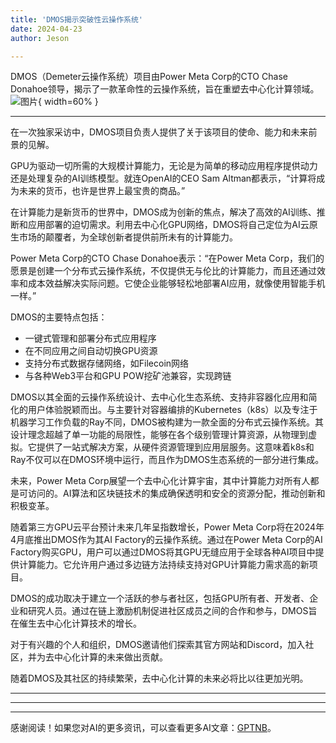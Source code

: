 ```yaml
---
title: 'DMOS揭示突破性云操作系统'
date: 2024-04-23
author: Jeson

---
```


DMOS（Demeter云操作系统）项目由Power Meta Corp的CTO Chase Donahoe领导，揭示了一款革命性的云操作系统，旨在重塑去中心化计算领域。![图片](https://ai-techpark.com/wp-content/uploads/2024/04/DMOS-960x540.jpg){ width=60% }

---
在一次独家采访中，DMOS项目负责人提供了关于该项目的使命、能力和未来前景的见解。

GPU为驱动一切所需的大规模计算能力，无论是为简单的移动应用程序提供动力还是处理复杂的AI训练模型。就连OpenAI的CEO Sam Altman都表示，“计算将成为未来的货币，也许是世界上最宝贵的商品。”

在计算能力是新货币的世界中，DMOS成为创新的焦点，解决了高效的AI训练、推断和应用部署的迫切需求。利用去中心化GPU网络，DMOS将自己定位为AI云原生市场的颠覆者，为全球创新者提供前所未有的计算能力。

Power Meta Corp的CTO Chase Donahoe表示：“在Power Meta Corp，我们的愿景是创建一个分布式云操作系统，不仅提供无与伦比的计算能力，而且还通过效率和成本效益解决实际问题。它使企业能够轻松地部署AI应用，就像使用智能手机一样。”

DMOS的主要特点包括：
- 一键式管理和部署分布式应用程序
- 在不同应用之间自动切换GPU资源
- 支持分布式数据存储网络，如Filecoin网络
- 与各种Web3平台和GPU POW挖矿池兼容，实现跨链

DMOS以其全面的云操作系统设计、去中心化生态系统、支持非容器化应用和简化的用户体验脱颖而出。与主要针对容器编排的Kubernetes（k8s）以及专注于机器学习工作负载的Ray不同，DMOS被构建为一款全面的分布式云操作系统。其设计理念超越了单一功能的局限性，能够在各个级别管理计算资源，从物理到虚拟。它提供了一站式解决方案，从硬件资源管理到应用层服务。这意味着k8s和Ray不仅可以在DMOS环境中运行，而且作为DMOS生态系统的一部分进行集成。

未来，Power Meta Corp展望一个去中心化计算宇宙，其中计算能力对所有人都是可访问的。AI算法和区块链技术的集成确保透明和安全的资源分配，推动创新和积极变革。

随着第三方GPU云平台预计未来几年呈指数增长，Power Meta Corp将在2024年4月底推出DMOS作为其AI Factory的云操作系统。通过在Power Meta Corp的AI Factory购买GPU，用户可以通过DMOS将其GPU无缝应用于全球各种AI项目中提供计算能力。它允许用户通过多边链方法持续支持对GPU计算能力需求高的新项目。

DMOS的成功取决于建立一个活跃的参与者社区，包括GPU所有者、开发者、企业和研究人员。通过在链上激励机制促进社区成员之间的合作和参与，DMOS旨在催生去中心化计算技术的增长。

对于有兴趣的个人和组织，DMOS邀请他们探索其官方网站和Discord，加入社区，并为去中心化计算的未来做出贡献。

随着DMOS及其社区的持续繁荣，去中心化计算的未来必将比以往更加光明。


---
---

---
感谢阅读！如果您对AI的更多资讯，可以查看更多AI文章：[GPTNB](https://gptnb.com)。